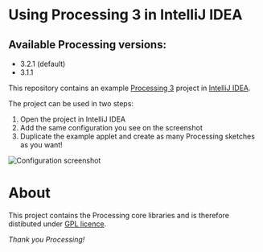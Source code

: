 # Using Processing 3 in IntelliJ IDEA

## Available Processing versions:
* 3.2.1 (default)
* 3.1.1

This repository contains an example [Processing 3](https://processing.org) project in [IntelliJ IDEA](https://www.jetbrains.com/idea/).

The project can be used in two steps:

1. Open the project in IntelliJ IDEA
2. Add the same configuration you see on the screenshot
3. Duplicate the example applet and create as many Processing sketches as you want!

![Configuration screenshot](http://cl.ly/image/1b2Q1J2Z1Q1y/processing-intellij.png)

# About

This project contains the Processing core libraries and is therefore distibuted under [GPL licence](LICENSE.md).

*Thank you Processing!*
